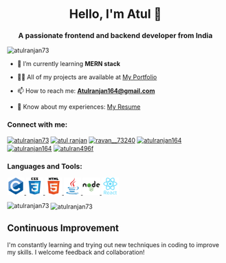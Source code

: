 <h1 align="center">Hello, I'm Atul 👋</h1>
<h3 align="center">A passionate frontend and backend developer from India</h3>

<p align="left"> <img src="https://komarev.com/ghpvc/?username=atulranjan73&label=Profile%20views&color=0e75b6&style=flat" alt="atulranjan73" /> </p>

- 🌱 I’m currently learning **MERN stack**

- 👨‍💻 All of my projects are available at [My Portfolio](https://bright-vacherin-5dd1fd.netlify.app)

- 📫 How to reach me: **Atulranjan164@gmail.com**

- 📄 Know about my experiences: [My Resume]()

<h3 align="left">Connect with me:</h3>
<p align="left">
  <a href="https://linkedin.com/in/atulranjan73" target="blank"><img align="center" src="https://raw.githubusercontent.com/rahuldkjain/github-profile-readme-generator/master/src/images/icons/Social/linked-in-alt.svg" alt="atulranjan73" height="30" width="40" /></a>
  <a href="https://fb.com/atulranjan" target="blank"><img align="center" src="https://raw.githubusercontent.com/rahuldkjain/github-profile-readme-generator/master/src/images/icons/Social/facebook.svg" alt="atul ranjan" height="30" width="40" /></a>
  <a href="https://instagram.com/ravan__73240" target="blank"><img align="center" src="https://raw.githubusercontent.com/rahuldkjain/github-profile-readme-generator/master/src/images/icons/Social/instagram.svg" alt="ravan__73240" height="30" width="40" /></a>
  <a href="https://www.hackerrank.com/atulranjan164" target="blank"><img align="center" src="https://raw.githubusercontent.com/rahuldkjain/github-profile-readme-generator/master/src/images/icons/Social/hackerrank.svg" alt="atulranjan164" height="30" width="40" /></a>
  <a href="https://www.hackerearth.com/atulranjan164" target="blank"><img align="center" src="https://raw.githubusercontent.com/rahuldkjain/github-profile-readme-generator/master/src/images/icons/Social/hackerearth.svg" alt="atulranjan164" height="30" width="40" /></a>
  <a href="https://auth.geeksforgeeks.org/user/atulran496f" target="blank"><img align="center" src="https://raw.githubusercontent.com/rahuldkjain/github-profile-readme-generator/master/src/images/icons/Social/geeks-for-geeks.svg" alt="atulran496f" height="30" width="40" /></a>
</p>

<h3 align="left">Languages and Tools:</h3>
<p align="left"> 
  <a href="https://www.cprogramming.com/" target="_blank" rel="noreferrer"> 
    <img src="https://raw.githubusercontent.com/devicons/devicon/master/icons/c/c-original.svg" alt="c" width="40" height="40"/> 
  </a> 
  <a href="https://www.w3schools.com/css/" target="_blank" rel="noreferrer"> 
    <img src="https://raw.githubusercontent.com/devicons/devicon/master/icons/css3/css3-original-wordmark.svg" alt="css3" width="40" height="40"/> 
  </a> 
  <a href="https://www.w3.org/html/" target="_blank" rel="noreferrer"> 
    <img src="https://raw.githubusercontent.com/devicons/devicon/master/icons/html5/html5-original-wordmark.svg" alt="html5" width="40" height="40"/> 
  </a> 
  <a href="https://www.java.com" target="_blank" rel="noreferrer"> 
    <img src="https://raw.githubusercontent.com/devicons/devicon/master/icons/java/java-original.svg" alt="java" width="40" height="40"/> 
  </a> 
  <a href="https://nodejs.org" target="_blank" rel="noreferrer"> 
    <img src="https://raw.githubusercontent.com/devicons/devicon/master/icons/nodejs/nodejs-original-wordmark.svg" alt="nodejs" width="40" height="40"/> 
  </a> 
  <a href="https://reactjs.org/" target="_blank" rel="noreferrer"> 
    <img src="https://raw.githubusercontent.com/devicons/devicon/master/icons/react/react-original-wordmark.svg" alt="react" width="40" height="40"/> 
  </a> 
</p>

<p><img align="left" src="https://github-readme-stats.vercel.app/api/top-langs?username=atulranjan73&show_icons=true&locale=en&layout=compact" alt="atulranjan73" /></p>

<p>&nbsp;<img align="center" src="https://github-readme-stats.vercel.app/api?username=atulranjan73&show_icons=true&locale=en" alt="atulranjan73" /></p>

## Continuous Improvement

I'm constantly learning and trying out new techniques in coding to improve my skills. I welcome feedback and collaboration!
